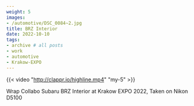 ```yaml
---
weight: 5
images:
- /automotive/DSC_0084~2.jpg
title: BRZ Interior
date: 2022-10-10
tags:
- archive # all posts
- work
- automotive
- Krakow-EXPO
---
```


{{< video "http://clappr.io/highline.mp4" "my-5" >}}

Wrap Collabo Subaru BRZ Interior at Krakow EXPO 2022, Taken on Nikon D5100